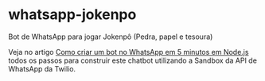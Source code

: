 # whatsapp-jokenpo
Bot de WhatsApp para jogar Jokenpô (Pedra, papel e tesoura)

Veja no artigo [Como criar um bot no WhatsApp em 5 minutos em Node.js](https://twilio.com/blog/como-criar-um-bot-no-whatsapp-em-5-minutos-em-node-js) todos os passos para construir este chatbot utilizando a Sandbox da API de WhatsApp da Twilio.
